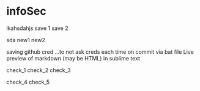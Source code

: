 # infoSec
lkahsdahjs
save 1
save 2

sda
new1
new2

saving github cred ...to not ask creds each time on commit via bat file
Live preview of markdown (may be HTML) in sublime text

check_1
check_2
check_3

check_4
check_5